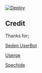 [![Deploy](https://www.herokucdn.com/deploy/button.svg)](https://heroku.com/deploy?template=https://github.com/Brend-Support/Brend-Userbot)

## Credit
Thanks for;

[Seden UserBot](https://github.com/TeamDerUntergang/Telegram-UserBot)

[Userge](https://github.com/UsergeTeam/Userge)

[Spechide](https://github.com/Spechide)
